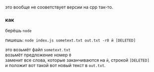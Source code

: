 это вообще не сооветствует версии на cpp так-то.

### как

берёшь `node`

пишешь: `node index.js sometext.txt out.txt -r0 й [DELETED]`

это возьмёт файл `sometext.txt` \
возьмёт предложение номер `0` \
заменит все слова, которые заканчиваются на `й`, строкой `[DELETED]`\
и положит вот такой вот новый текст в `out.txt`.
